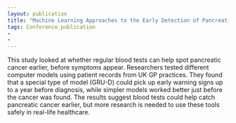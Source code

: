 ```yaml
---
layout: publication
title: "Machine Learning Approaches to the Early Detection of Pancreatic Cancer from Time-Series Primary Care Data"
tags: Conference_publication
- 
- 
---
```


This study looked at whether regular blood tests can help spot pancreatic cancer earlier, before symptoms appear. Researchers tested different computer models using patient records from UK GP practices. They found that a special type of model (GRU-D) could pick up early warning signs up to a year before diagnosis, while simpler models worked better just before the cancer was found. The results suggest blood tests could help catch pancreatic cancer earlier, but more research is needed to use these tools safely in real-life healthcare.
